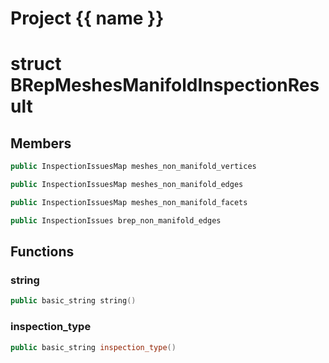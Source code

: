 <script setup>
import {useRoute} from 'vitepress'
const {path} = useRoute()
const tokens = path.split('/')
const words = tokens[2].split('-');
for (let i = 0; i < words.length; i++) {
    words[i] = words[i].charAt(0).toUpperCase() + words[i].slice(1);
    words[i] = words[i].replace('geode', 'Geode')
}
const name = words.join('-');
</script>
# Project {{ name }}

# struct BRepMeshesManifoldInspectionResult


## Members

```cpp
public InspectionIssuesMap meshes_non_manifold_vertices

```

```cpp
public InspectionIssuesMap meshes_non_manifold_edges

```

```cpp
public InspectionIssuesMap meshes_non_manifold_facets

```

```cpp
public InspectionIssues brep_non_manifold_edges

```



## Functions

### string

```cpp
public basic_string string()
```


### inspection_type

```cpp
public basic_string inspection_type()
```





